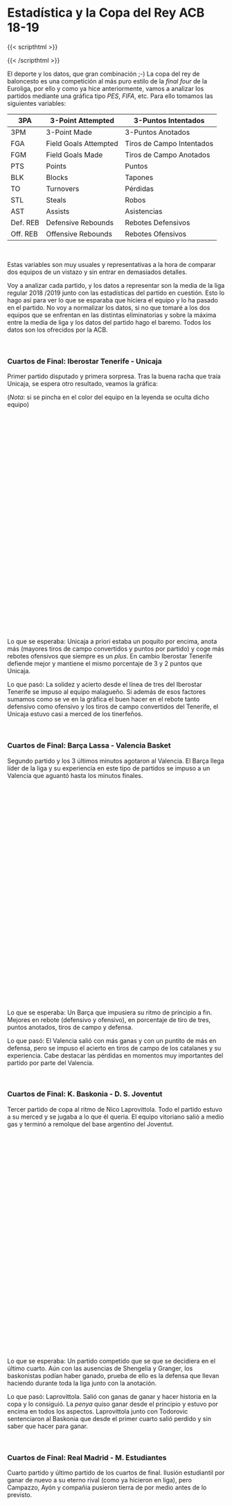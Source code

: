 # Estadística y la Copa del Rey ACB 18-19



{{< scripthtml >}}
<!-- Llamamos a ChartJS y centramos los canvas -->
<script src="https://cdnjs.cloudflare.com/ajax/libs/Chart.js/2.7.2/Chart.min.js"></script>
<style media="screen">
canvas {
    padding: 0;
    margin: auto;
    display: block;
    width: 600px;
    height: 500px;
}
</style>
{{< /scripthtml >}}

El deporte y los datos, que gran combinación ;-) La copa del rey de baloncesto es una competición al más puro estilo de la *final four* de la Euroliga, por ello y como ya hice anteriormente, vamos a analizar los partidos mediante una gráfica tipo *PES*, *FIFA*, etc. Para ello tomamos las siguientes variables:

| 3PA      | 3-Point Attempted     | 3-Puntos Intentados       |
|----------|-----------------------|---------------------------|
| 3PM      | 3-Point Made          | 3-Puntos Anotados         |
| FGA      | Field Goals Attempted | Tiros de Campo Intentados |
| FGM      | Field Goals Made      | Tiros de Campo Anotados   |
| PTS      | Points                | Puntos                    |
| BLK      | Blocks                | Tapones                   |
| TO       | Turnovers             | Pérdidas                  |
| STL      | Steals                | Robos                     |
| AST      | Assists               | Asistencias               |
| Def. REB | Defensive Rebounds    | Rebotes Defensivos        |
| Off. REB | Offensive Rebounds    | Rebotes Ofensivos         |


&nbsp;

Estas variables son muy usuales y representativas a la hora de comparar dos equipos de un vistazo y sin entrar en demasiados detalles.

Voy a analizar cada partido, y los datos a representar son la media de la liga regular 2018 /2019 junto con las estadísticas del partido en cuestión. Esto lo hago así para ver lo que se esparaba que hiciera el equipo y lo ha pasado en el partido. No voy a normalizar los datos, si no que tomaré a los dos equipos que se enfrentan en las distintas eliminatorias y sobre la máxima entre la media de liga y los datos del partido hago el baremo. Todos los datos son los ofrecidos por la ACB.

&nbsp;

### Cuartos de Final: Iberostar Tenerife - Unicaja

Primer partido disputado y primera sorpresa. Tras la buena racha que traía Unicaja, se espera otro resultado, veamos la gráfica:

(*Nota*: si se pincha en el color del equipo en la leyenda se oculta dicho equipo)

<canvas id="cuartos_TEN-UNI" height="500" width="600"></canvas>

Lo que se esperaba: Unicaja a priori estaba un poquito por encima, anota más (mayores tiros de campo convertidos y puntos por partido) y coge más rebotes ofensivos que siempre es un *plus*. En cambio Iberostar Tenerife defiende mejor y mantiene el mismo porcentaje de 3 y 2 puntos que Unicaja.

Lo que pasó: La solidez y acierto desde el línea de tres del Iberostar Tenerife se impuso al equipo malagueño. Si además de esos factores sumamos como se ve en la gráfica el buen hacer en el rebote tanto defensivo como ofensivo y los tiros de campo convertidos del Tenerife, el Unicaja estuvo casi a merced de los tinerfeños.

&nbsp;

### Cuartos de Final: Barça Lassa - Valencia Basket

Segundo partido y los 3 últimos minutos agotaron al Valencia. El Barça llega líder de la liga y su experiencia en este tipo de partidos se impuso a un Valencia que aguantó hasta los minutos finales.

<canvas id="cuartos_BAR-VAL" height="500" width="600"></canvas>

Lo que se esperaba: Un Barça que impusiera su ritmo de principio a fin. Mejores en rebote (defensivo y ofensivo), en porcentaje de tiro de tres, puntos anotados, tiros de campo y defensa.

Lo que pasó: El Valencia salió con más ganas y con un puntito de más en defensa, pero se impuso el acierto en tiros de campo de los catalanes y su experiencia. Cabe destacar las pérdidas en momentos muy importantes del partido por parte del Valencia.

&nbsp;

### Cuartos de Final: K. Baskonia - D. S. Joventut

Tercer partido de copa al ritmo de Nico Laprovittola. Todo el partido estuvo a su merced y se jugaba a lo que él queria. El equipo vitoriano salió a medio gas y terminó a remolque del base argentino del Joventut.

<canvas id="cuartos_BKN-JOV" height="500" width="600"></canvas>

Lo que se esperaba: Un partido competido que se que se decidiera en el último cuarto. Aún con las ausencias de Shengelia y Granger, los baskonistas podían haber ganado, prueba de ello es la defensa que llevan haciendo durante toda la liga junto con la anotación.

Lo que pasó: Laprovittola. Salió con ganas de ganar y hacer historia en la copa y lo consiguió. La *penya* quiso ganar desde el principio y estuvo por encima en todos los aspectos. Laprovittola junto con Todorovic sentenciaron al Baskonia que desde el primer cuarto salió perdido y sin saber que hacer para ganar.

&nbsp;

### Cuartos de Final: Real Madrid - M. Estudiantes

Cuarto partido y último partido de los cuartos de final. Ilusión estudiantil por ganar de nuevo a su eterno rival (como ya hicieron en liga), pero Campazzo, Ayón y compañia pusieron tierra de por medio antes de lo previsto. 

<canvas id="cuartos_MAD-EST" height="500" width="600"></canvas>

Lo que se esperaba: Un partido algo más igualado de lo esperado y que el Estudiantes sacara más garra. Por otra parte el Madrid sigue en su línea de juego y control del partido.

Lo que pasó: Un Madrid arrollador que no dió ninguna opción al Estudiantes. 

&nbsp;

### Semifinal: Barça Lassa - I. Tenerife

Primer partido de las semifinales y primera gran polémica de la copa. A priori los catalanes llegan con ventaja en aspectos muy vitales del juego: rebote, anotación y porcentaje en tiros de tres. 

<canvas id="semis_BAR-TEN" height="500" width="600"></canvas>

El partido como se preveia lo dominó el Barça con una gran defensa, aprovechando las malas decisiones de tiro por parte del Tenerife junto con una defensa blanda. Pero llegó el último cuarto y con él un arreón de los tinerfeños que los puso a dos posesiones de empatar el partido. Prueba de ello es el rebote ofensivo y el porcentaje de triple. Una técnica muy discutido a falta de un minuto marcó la diferencia y la polémica.


&nbsp;

### Semifinal: Real Madrid - D. S. Joventut

Segunda semifinal con sabor amargo para el Joventut después del gran partido de cuartos. Se esperaba una mejor defensa de los catalanes, pero la buena defensa vino por parte del Madrid. 

<canvas id="semis_MAD-JOV" height="500" width="600"></canvas>

Como se puede apreciar en la gráfica, el partido estuvo marcado por el rebote madrileño y un buen porcentaje de anotación. En cambio, el Joventut no cerró el poste bajo, perdió demasiados balones y a Nico Laprovittola se le estuvo esperando todo el partido; totalmente desconocido respecto a su anterior aparición.


&nbsp;

### Final: Real Madrid - Barça Lassa

Final con un clásico y mucha polémica. El primer y segundo cuarto muy igualados, llegando empatados al descanso. El tercer cuarto pintaba merengue y el Barça despertó en el último cuarto con un Llull haciendo de las suyas. Las decisiones arbitrales tuvieron un peso demasiado importante en el partido.

<canvas id="final_BAR-MAD" height="500" width="600"></canvas>

Hasta la fecha los dos mejores equipos de la liga se encontraban en otra final. Ambos iguales, pero el factor cancha y la defensa del Madrid preveían la victoria a su favor. Lo que nos escontramos en el partido, es un rebote tanto defensivo como ofensivo dominado por el Madrid, mejor acierto en tiro para el Barça y algo que no aprecia en las gráficas, el mal sabor de boca que deja la actuación arbitral.

**_Actualizado el 17/02/2019_**




{{< scripthtml >}}
<!-- Scripts de los Radar Charts Cuartos de Final -->
<script src="/js/copa18-19/cuartos_TEN-UNI.js"></script>
<script src="/js/copa18-19/cuartos_BAR-VAL.js"></script>
<script src="/js/copa18-19/cuartos_BKN-JOV.js"></script>
<script src="/js/copa18-19/cuartos_MAD-EST.js"></script>

<script src="/js/copa18-19/semis_BAR-TEN.js"></script>
<script src="/js/copa18-19/semis_MAD-JOV.js"></script>

<script src="/js/copa18-19/final_BAR-MAD.js"></script>
{{< /scripthtml >}}

